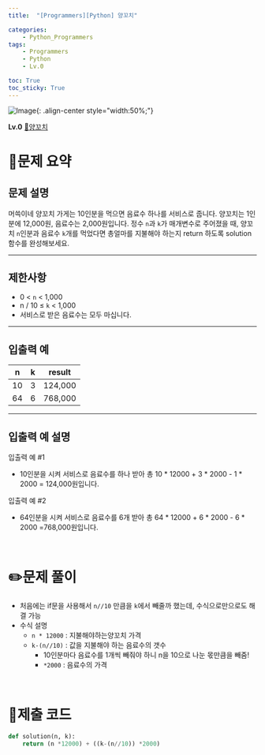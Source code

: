```yaml
---
title:  "[Programmers][Python] 양꼬치"

categories: 
    - Python_Programmers
tags: 
    - Programmers
    - Python
    - Lv.0

toc: True
toc_sticky: True
---
```

![Image](https://github.com/user-attachments/assets/61171657-416b-4bc4-a74a-f29ecd4b43b5){: .align-center style="width:50%;"}

**Lv.0**
[🔗양꼬치](https://school.programmers.co.kr/learn/courses/30/lessons/120830)

# 📝문제 요약
## 문제 설명

머쓱이네 양꼬치 가게는 10인분을 먹으면 음료수 하나를 서비스로 줍니다. 양꼬치는 1인분에 12,000원, 음료수는 2,000원입니다. 정수 `n`과 `k`가 매개변수로 주어졌을 때, 양꼬치 `n`인분과 음료수 `k`개를 먹었다면 총얼마를 지불해야 하는지 return 하도록 solution 함수를 완성해보세요.

---

## 제한사항

- 0 < `n` < 1,000
- n / 10 ≤ `k` < 1,000
- 서비스로 받은 음료수는 모두 마십니다.

---

## 입출력 예

| n | k | result |
| --- | --- | --- |
| 10 | 3 | 124,000 |
| 64 | 6 | 768,000 |

---

## 입출력 예 설명

입출력 예 #1

- 10인분을 시켜 서비스로 음료수를 하나 받아 총 10 * 12000 + 3 * 2000 - 1 * 2000 = 124,000원입니다.

입출력 예 #2

- 64인분을 시켜 서비스로 음료수를 6개 받아 총 64 * 12000 + 6 * 2000 - 6 * 2000 =768,000원입니다.


<br>

# ✏️문제 풀이
- 처음에는 if문을 사용해서 `n//10` 만큼을 `k`에서 빼줄까 했는데, 수식으로만으로도 해결 가능
- 수식 설명
    - `n * 12000` : 지불해야하는양꼬치 가격
    - `k-(n//10)` : 값을 지불해야 하는 음료수의 갯수
        - 10인분마다 음료수를 1개씩 빼줘야 하니 n을 10으로 나눈 몫만큼을 빼줌!
        - `*2000` : 음료수의 가격

<br>

# 💯제출 코드
```python
def solution(n, k):
    return (n *12000) + ((k-(n//10)) *2000)
```